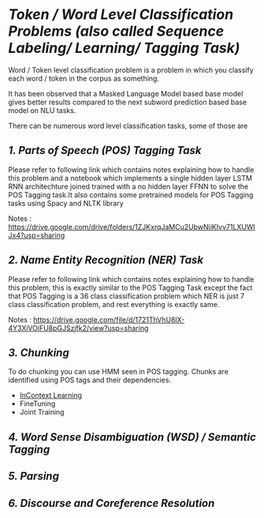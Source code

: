# *Token / Word Level Classification Problems (also called Sequence Labeling/ Learning/ Tagging Task)*
Word / Token level classification problem is a problem in which you classify each word / token in the corpus as something.

It has been observed that a Masked Language Model based base model gives better results compared to the next subword prediction based base model on NLU tasks. 

There can be numerous word level classification tasks, some of those are

## *1. Parts of Speech (POS) Tagging Task*
Please refer to following link which contains notes explaining how to handle this problem and a notebook which implements a single hidden layer LSTM RNN architechture joined trained with a no hidden layer FFNN to solve the POS Tagging task.It also contains some pretrained models for POS Tagging tasks using Spacy and NLTK library

   Notes : https://drive.google.com/drive/folders/1ZJKxrqJaMCu2UbwNiiKIvv71LXUWlJx4?usp=sharing
      
## *2. Name Entity Recognition (NER) Task*
Please refer to following link which contains notes explaining how to handle this problem, this is exactly similar to the POS Tagging Task except the fact that POS Tagging is a 36 class classification problem which NER is just 7 class classification problem, and rest everything is exactly same.
   
   Notes : https://drive.google.com/file/d/1721ThVhU8lX-4Y3XiVOiFU8pGJSzjfk2/view?usp=sharing

## *3. Chunking*
To do chunking you can use HMM seen in POS tagging. Chunks are identified using POS tags and their dependencies.
- [InContext Learning](https://github.com/khetansarvesh/NLP/blob/main/unitask_downstream_nlp/Word-Level-Classification/Chunking.ipynb)
- FineTuning
- Joint Training

## *4. Word Sense Disambiguation (WSD) / Semantic Tagging*


## *5. Parsing*


## *6. Discourse and Coreference Resolution*






